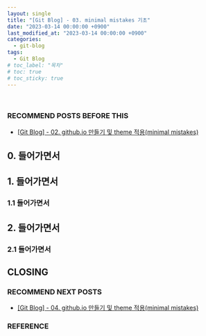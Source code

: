 ```yaml
---
layout: single
title: "[Git Blog] - 03. minimal mistakes 기초"
date: "2023-03-14 00:00:00 +0900"
last_modified_at: "2023-03-14 00:00:00 +0900"
categories:
  - git-blog
tags:
  - Git Blog
# toc_label: "목차"
# toc: true
# toc_sticky: true
---
```


<br/>

### RECOMMEND POSTS BEFORE THIS

- [[Git Blog] - 02. github.io 만들기 및 theme 적용(minimal mistakes)][git-blog-02]

## 0. 들어가면서

## 1. 들어가면서

### 1.1 들어가면서

## 2. 들어가면서

### 2.1 들어가면서

## CLOSING

### RECOMMEND NEXT POSTS

- [[Git Blog] - 04. github.io 만들기 및 theme 적용(minimal mistakes)][git-blog-04]

[git-blog-02]: https://feelincoding.github.io/git-blog/git-blog-02-create-github-io/
[git-blog-04]: https://feelincoding.github.io/git-blog/git-blog-02-create-github-io/

### REFERENCE
